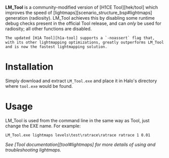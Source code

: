 **LM_Tool** is a community-modified version of [H1CE Tool][hek/tool] which improves the speed of [lightmaps][scenario_structure_bsp#lightmaps] generation (radiosity). LM_Tool achieves this by disabling some runtime debug checks present in the official Tool release, and can _only_ be used for radiosity; all other functions are disabled.

```.alert
The updated [H1A Tool][h1a-tool] supports a `-noassert` flag that, with its other lightmapping optimizations, greatly outperforms LM_Tool and is now the fastest lightmapping solution.
```

# Installation
Simply download and extract `LM_Tool.exe` and place it in Halo's directory where `tool.exe` would be found.

# Usage
LM_Tool is used from the command line in the same way as Tool, just change the EXE name. For example:

```
LM_Tool.exe lightmaps levels\test\ratrace\ratrace ratrace 1 0.01
```

_See [Tool documentation][tool#lightmaps] for more details of using and troubleshooting lightmaps._
